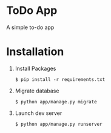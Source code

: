 # ToDo App

A simple to-do app

# Installation

1. Install Packages

    `$ pip install -r requirements.txt`

2. Migrate database

    `$ python app/manage.py migrate`

3. Launch dev server

    `$ python app/manage.py runserver`
